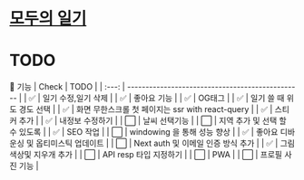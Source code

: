 # [모두의 일기](https://www.어쩔.tv)


# TODO

🦾 기능 
| Check | TODO                                             |
| :---: | ------------------------------------------------ |
|  ✅   | 일기 수정,일기 삭제                              |
|  ✅   | 좋아요 기능                                      |
|  ✅   | OG태그                                           |
|  ✅   | 일기 쓸 때 위도 경도 선택                        |
|  ✅   | 화면 무한스크롤 첫 페이지는 ssr with react-query |
|  ✅   | 스티커 추가                                      |
|  ✅  | 내정보 수정하기                                  |
|  ⬜️  | 날씨 선택기능                                    |
|  ⬜️  | 지역 추가 및 선택 할 수 있도록                   |
|  ✅  | SEO 작업                                         |
|  ⬜️  | windowing 을 통해 성능 향상                      |
|  ✅  | 좋아요 디바운싱 및 옵티미스틱 업데이트                 |
|  ⬜️  | Next auth 및 이메일 인증 방식 추가                |
|  ✅  | 그림 색상및 지우개 추가                          |
|  ⬜️  | API resp 타입 지정하기                         |
|  ⬜️  | PWA                                        |
|  ⬜️  | 프로필 사진 기능                               |

